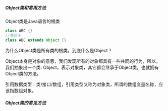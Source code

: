 #####  Object类和常用方法 

 Object类是Java语言的根类

```java
class ABC {} 
//等价于
class ABC extends Object {}
```

为什么Object类是所有类的根类，到底什么是Object？

Object本身是对象的意思，我们发现所有的对象都具有一些共同的行为，所以，我们抽象出一个类: Object，表示对象类，其它都会继承于Object类，也就拥有Object类的方法。

引用数据类型：类/接口/数组，引用类型又称为对象类，所谓的数组变量名称，应该指数组对象。

#####  Object类的常见方法

